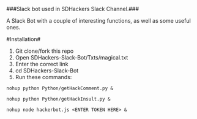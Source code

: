 ###Slack bot used in SDHackers Slack Channel.###

A Slack Bot with a couple of interesting functions,
as well as some useful ones.

#Installation#
1. Git clone/fork this repo
2. Open SDHackers-Slack-Bot/Txts/magical.txt
3. Enter the correct link
4. cd SDHackers-Slack-Bot
5. Run these commands:

  `nohup python Python/getHackComment.py &`
  
  `nohup python Python/getHackInsult.py &`
  
  `nohup node hackerbot.js <ENTER TOKEN HERE> &`
